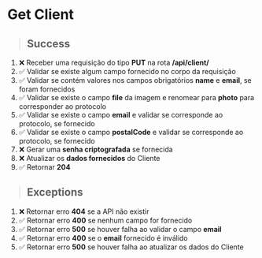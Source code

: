 # Get Client

> ## Success

1. ❌ Receber uma requisição do tipo **PUT** na rota **/api/client/**
2. ✅ Validar se existe algum campo fornecido no corpo da requisição
3. ✅ Validar se contém valores nos campos obrigatórios **name** e **email**, se foram fornecidos
4. ✅ Validar se existe o campo **file** da imagem e renomear para **photo** para corresponder ao protocolo
5. ✅ Validar se existe o campo **email** e validar se corresponde ao protocolo, se fornecido
6. ✅ Validar se existe o campo **postalCode** e validar se corresponde ao protocolo, se fornecido
7. ❌ Gerar uma **senha criptografada** se fornecida
8. ❌ Atualizar os **dados fornecidos** do Cliente
9. ✅ Retornar **204**

> ## Exceptions

1. ❌ Retornar erro **404** se a API não existir
1. ✅ Retornar erro **400** se nenhum campo for fornecido
1. ✅ Retornar erro **500** se houver falha ao validar o campo **email**
1. ✅ Retornar erro **400** se o **email** fornecido é inválido
1. ✅ Retornar erro **500** se houver falha ao atualizar os dados do Cliente
